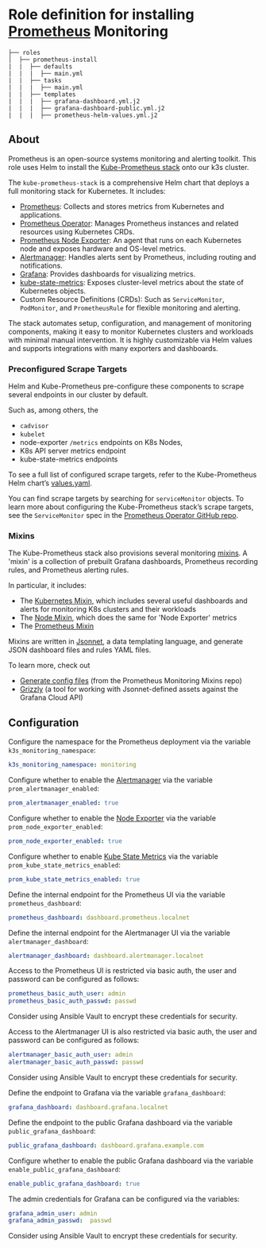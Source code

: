 # Role definition for installing [Prometheus](https://prometheus.io/) Monitoring

```
├── roles
│  ├── prometheus-install
|  |  ├── defaults
|  |  |  ├── main.yml
|  |  ├── tasks 
|  |  |  ├── main.yml  
|  |  ├── templates
|  |  |  ├── grafana-dashboard.yml.j2
|  |  |  ├── grafana-dashboard-public.yml.j2
|  |  |  ├── prometheus-helm-values.yml.j2
```
                  
## About

Prometheus is an open-source systems monitoring and alerting toolkit. This role uses Helm to install the 
[Kube-Prometheus stack](https://github.com/prometheus-community/helm-charts/tree/main/charts/kube-prometheus-stack) onto our k3s cluster.

The `kube-prometheus-stack` is a comprehensive Helm chart that deploys a full monitoring stack for Kubernetes. It includes:

- [Prometheus](https://prometheus.io/): Collects and stores metrics from Kubernetes and applications.
- [Prometheus Operator](https://github.com/prometheus-operator/prometheus-operator): Manages Prometheus instances and related resources using Kubernetes CRDs.
- [Prometheus Node Exporter](https://github.com/prometheus/node_exporter): An agent that runs on each Kubernetes node and exposes hardware and OS-level metrics.
- [Alertmanager](https://prometheus.io/docs/alerting/latest/alertmanager/): Handles alerts sent by Prometheus, including routing and notifications.
- [Grafana](https://grafana.com/): Provides dashboards for visualizing metrics.
- [kube-state-metrics](https://github.com/kubernetes/kube-state-metrics): Exposes cluster-level metrics about the state of Kubernetes objects.
- Custom Resource Definitions (CRDs): Such as `ServiceMonitor`, `PodMonitor`, and `PrometheusRule` for flexible monitoring and alerting.

The stack automates setup, configuration, and management of monitoring components, making it easy to monitor Kubernetes clusters and workloads with minimal manual intervention. It is highly
customizable via Helm values and supports integrations with many exporters and dashboards.
        
### Preconfigured Scrape Targets

Helm and Kube-Prometheus pre-configure these components to scrape several endpoints in our cluster by default.

Such as, among others, the
- `cadvisor`
- `kubelet`
- node-exporter `/metrics` endpoints on K8s Nodes,
- K8s API server metrics endpoint
- kube-state-metrics endpoints

To see a full list of configured scrape targets, refer to the Kube-Prometheus Helm
chart’s [values.yaml](https://github.com/prometheus-community/helm-charts/blob/main/charts/kube-prometheus-stack/values.yaml).

You can find scrape targets by searching for `serviceMonitor` objects. To learn more about configuring the Kube-Prometheus stack’s scrape targets, see the `ServiceMonitor` spec in
the [Prometheus Operator GitHub repo](https://github.com/prometheus-operator/prometheus-operator).

### Mixins

The Kube-Prometheus stack also provisions several monitoring [mixins](https://github.com/monitoring-mixins/docs). A 'mixin' is a collection of prebuilt Grafana dashboards, Prometheus recording rules,
and Prometheus alerting rules.

In particular, it includes:

- The [Kubernetes Mixin](https://github.com/kubernetes-monitoring/kubernetes-mixin), which includes several useful dashboards and alerts for monitoring K8s clusters and their workloads
- The [Node Mixin](https://github.com/prometheus/node_exporter/tree/master/docs/node-mixin), which does the same for 'Node Exporter' metrics
- The [Prometheus Mixin](https://github.com/prometheus/prometheus/tree/main/documentation/prometheus-mixin)

Mixins are written in [Jsonnet](https://jsonnet.org/), a data templating language, and generate JSON dashboard files and rules YAML files.

To learn more, check out

- [Generate config files](https://github.com/monitoring-mixins/docs#generate-config-files) (from the Prometheus Monitoring Mixins repo)
- [Grizzly](https://github.com/grafana/grizzly)  (a tool for working with Jsonnet-defined assets against the Grafana Cloud API)

## Configuration

Configure the namespace for the Prometheus deployment via the variable `k3s_monitoring_namespace`:
```yaml
k3s_monitoring_namespace: monitoring
```

Configure whether to enable the [Alertmanager](https://prometheus.io/docs/alerting/latest/alertmanager/) via the variable `prom_alertmanager_enabled`:
```yaml
prom_alertmanager_enabled: true
```

Configure whether to enable the [Node Exporter](https://github.com/prometheus/node_exporter) via the variable `prom_node_exporter_enabled`:
```yaml
prom_node_exporter_enabled: true
```

Configure whether to enable [Kube State Metrics](https://github.com/kubernetes/kube-state-metrics) via the variable `prom_kube_state_metrics_enabled`:
```yaml
prom_kube_state_metrics_enabled: true
```

Define the internal endpoint for the Prometheus UI via the variable `prometheus_dashboard`:
```yaml
prometheus_dashboard: dashboard.prometheus.localnet
```

Define the internal endpoint for the Alertmanager UI via the variable `alertmanager_dashboard`:
```yaml
alertmanager_dashboard: dashboard.alertmanager.localnet
```

Access to the Prometheus UI is restricted via basic auth, the user and password can be configured as follows:        
```yaml
prometheus_basic_auth_user: admin
prometheus_basic_auth_passwd: passwd
```
Consider using Ansible Vault to encrypt these credentials for security.

Access to the Alertmanager UI is also restricted via basic auth, the user and password can be configured as follows:
```yaml
alertmanager_basic_auth_user: admin
alertmanager_basic_auth_passwd: passwd
```
Consider using Ansible Vault to encrypt these credentials for security.
      
Define the endpoint to Grafana via the variable `grafana_dashboard`:
```yaml
grafana_dashboard: dashboard.grafana.localnet
```

Define the endpoint to the public Grafana dashboard via the variable `public_grafana_dashboard`:
```yaml
public_grafana_dashboard: dashboard.grafana.example.com
```

Configure whether to enable the public Grafana dashboard via the variable `enable_public_grafana_dashboard`:
```yaml
enable_public_grafana_dashboard: true
```

The admin credentials for Grafana can be configured via the variables:
```yaml
grafana_admin_user: admin
grafana_admin_passwd:  passwd  
```
Consider using Ansible Vault to encrypt these credentials for security.
